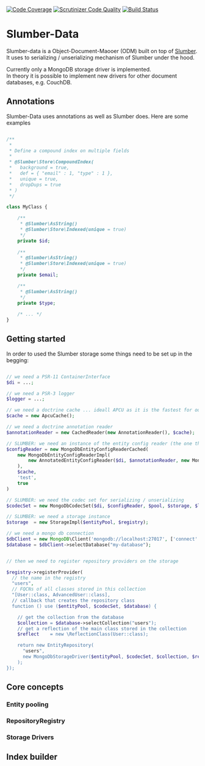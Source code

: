 [![Code Coverage](https://scrutinizer-ci.com/g/PeekAndPoke/slumber-data/badges/coverage.png?b=master)](https://scrutinizer-ci.com/g/PeekAndPoke/slumber-data/?branch=master)
[![Scrutinizer Code Quality](https://scrutinizer-ci.com/g/PeekAndPoke/slumber-data/badges/quality-score.png?b=master)](https://scrutinizer-ci.com/g/PeekAndPoke/slumber-data/?branch=master)
[![Build Status](https://scrutinizer-ci.com/g/PeekAndPoke/slumber-data/badges/build.png?b=master)](https://scrutinizer-ci.com/g/PeekAndPoke/slumber-data/build-status/master)

# Slumber-Data

Slumber-data is a Object-Document-Maooer (ODM) built on top of [Slumber](https://github.com/PeekAndPoke/slumber). 
It uses to serializing / unserializing mechanism of Slumber under the hood.

Currently only a MongoDB storage driver is implemented.  
In theory it is possible to implement new drivers for other document databases, e.g. CouchDB. 


## Annotations

Slumber-Data uses annotations as well as Slumber does. Here are some examples


```php

/**
 *
 * Define a compound index on multiple fields 
 *
 * @Slumber\Store\CompoundIndex(
 *   background = true,
 *   def = { "email" : 1, "type" : 1 },
 *   unique = true,
 *   dropDups = true
 * )
 */

class MyClass {

    /**
     * @Slumber\AsString()
     * @Slumber\Store\Indexed(unique = true)
     */
    private $id;
   
    /**
     * @Slumber\AsString()
     * @Slumber\Store\Indexed(unique = true)
     */
    private $email;

    /**
     * @Slumber\AsString()
     */
    private $type;
    
    /* ... */
}

```


## Getting started

In order to used the Slumber storage some things need to be set up in the begging:

```php

// we need a PSR-11 ContainerInterface
$di = ...; 

// we need a PSR-3 logger
$logger = ...; 

// we need a doctrine cache ... ideall APCU as it is the fastest for our purpose
$cache = new ApcuCache();

// we need a doctrine annotation reader
$annotationReader = new CachedReader(new AnnotationReader(), $cache);

// SLUMBER: we need an instance of the entity config reader (the one that reads the Slumber annotations) 
$configReader = new MongoDbEntityConfigReaderCached(
    new MongoDbEntityConfigReaderImpl(
        new AnnotatedEntityConfigReader($di, $annotationReader, new MongoDbPropertyMarkerToMapper())
    ),
    $cache,
    'test',
    true
)

// SLUMBER: we need the codec set for serializing / unserializing
$codecSet = new MongoDbCodecSet($di, $configReader, $pool, $storage, $logger)

// SLUMBER: we need a storage instance
$storage  = new StorageImpl($entityPool, $registry);

// we need a mongo db connection
$dbClient = new MongoDB\Client('mongodb://localhost:27017', ['connect' => false]);
$database = $dbClient->selectDatabase("my-database");


// then we need to register repository providers on the storage

$registry->registerProvider(
  // the name in the registry
  "users",                                    
  // FQCNs of all classes stored in this collection
  "[User::class, AdvancedUser::class],                   
  // callback that creates the repository class
  function () use ($entityPool, $codecSet, $database) {   

    // get the collection from the database
    $collection = $database->selectCollection("users");
    // get a reflection of the main class stored in the collection
    $reflect    = new \ReflectionClass(User::class);

    return new EntityRepository(
      "users", 
      new MongoDbStorageDriver($entityPool, $codecSet, $collection, $reflect)
    );
});


```

## Core concepts

### Entity pooling

### RepositoryRegistry

### Storage Drivers


## Index builder




